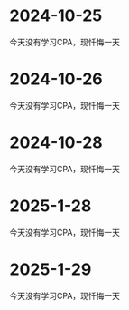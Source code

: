 # 2024-10-25
今天没有学习CPA，现忏悔一天

# 2024-10-26
今天没有学习CPA，现忏悔一天

# 2024-10-28
今天没有学习CPA，现忏悔一天

# 2025-1-28
今天没有学习CPA，现忏悔一天

# 2025-1-29
今天没有学习CPA，现忏悔一天